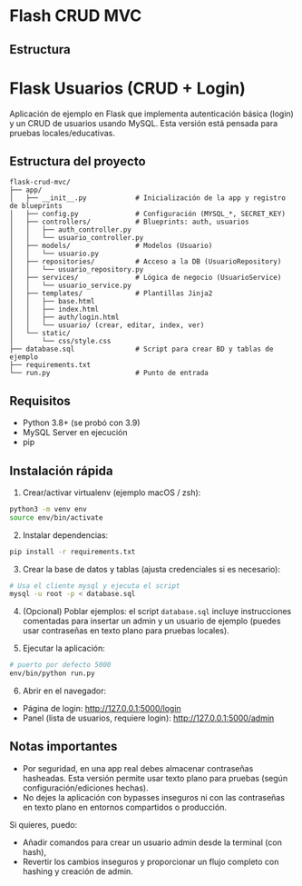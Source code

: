 # Flash CRUD MVC

## Estructura
# Flask Usuarios (CRUD + Login)

Aplicación de ejemplo en Flask que implementa autenticación básica (login) y un CRUD de usuarios
usando MySQL. Esta versión está pensada para pruebas locales/educativas.

## Estructura del proyecto

```
flask-crud-mvc/
├── app/
│   ├── __init__.py            # Inicialización de la app y registro de blueprints
│   ├── config.py              # Configuración (MYSQL_*, SECRET_KEY)
│   ├── controllers/           # Blueprints: auth, usuarios
│   │   ├── auth_controller.py
│   │   └── usuario_controller.py
│   ├── models/                # Modelos (Usuario)
│   │   └── usuario.py
│   ├── repositories/          # Acceso a la DB (UsuarioRepository)
│   │   └── usuario_repository.py
│   ├── services/              # Lógica de negocio (UsuarioService)
│   │   └── usuario_service.py
│   ├── templates/             # Plantillas Jinja2
│   │   ├── base.html
│   │   ├── index.html
│   │   ├── auth/login.html
│   │   └── usuario/ (crear, editar, index, ver)
│   └── static/
│       └── css/style.css
├── database.sql               # Script para crear BD y tablas de ejemplo
├── requirements.txt
└── run.py                     # Punto de entrada
```

## Requisitos

- Python 3.8+ (se probó con 3.9)
- MySQL Server en ejecución
- pip

## Instalación rápida

1. Crear/activar virtualenv (ejemplo macOS / zsh):

```bash
python3 -m venv env
source env/bin/activate
```

2. Instalar dependencias:

```bash
pip install -r requirements.txt
```

3. Crear la base de datos y tablas (ajusta credenciales si es necesario):

```bash
# Usa el cliente mysql y ejecuta el script
mysql -u root -p < database.sql
```

4. (Opcional) Poblar ejemplos: el script `database.sql` incluye instrucciones comentadas para insertar
	 un admin y un usuario de ejemplo (puedes usar contraseñas en texto plano para pruebas locales).

5. Ejecutar la aplicación:

```bash
# puerto por defecto 5000
env/bin/python run.py
```

6. Abrir en el navegador:

- Página de login: http://127.0.0.1:5000/login
- Panel (lista de usuarios, requiere login): http://127.0.0.1:5000/admin

## Notas importantes

- Por seguridad, en una app real debes almacenar contraseñas hasheadas. Esta versión permite
	usar texto plano para pruebas (según configuración/ediciones hechas).
- No dejes la aplicación con bypasses inseguros ni con las contraseñas en texto plano en entornos
	compartidos o producción.

Si quieres, puedo:
- Añadir comandos para crear un usuario admin desde la terminal (con hash),
- Revertir los cambios inseguros y proporcionar un flujo completo con hashing y creación de admin.